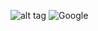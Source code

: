 ![alt tag](https://github.com/gitofsid/StocksPrediction-ML/blob/master/graphs/fb_with_twitterdata.tiff)
![Google](https://github.com/gitofsid/StocksPrediction-ML/blob/master/graphs/google_with_twitterdata.jpg)
